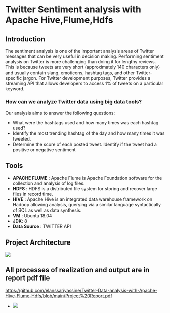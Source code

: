 # **Twitter Sentiment analysis with Apache Hive,Flume,Hdfs**

## Introduction
The sentiment analysis is one of the important analysis areas of Twitter messages that can be very useful in decision making. Performing sentiment analysis on Twitter is more challenging than doing it for lengthy reviews. This is because tweets are very short (approximately 140 characters only) and usually contain slang, emoticons, hashtag tags, and other Twitter-specific jargon. For Twitter development purposes, Twitter provides a streaming API that allows developers to access 1% of tweets on a particular keyword.

### How can we analyze Twitter data using **big data tools**? 
Our analysis aims to answer the following questions: 
- What were the hashtags used and how many times was each hashtag used? 
- Identify the most trending hashtag of the day and how many times it was tweeted. 
- Determine the score of each posted tweet. Identify if the tweet had a positive or negative sentiment

## Tools
- **APACHE FLUME** : Apache Flume is Apache Foundation software for the collection and analysis of log files.
- **HDFS** : HDFS is a distributed file system for storing and recover large files in record time.
- **HIVE** : Apache Hive is an integrated data warehouse framework on Hadoop allowing analysis, querying via a similar language syntactically of SQL as well as data synthesis.
- **VM** : Ubuntu 18.04
- **JDK**: 8
- **Data Source** : TWITTER API

## Project Architecture
![](https://github.com/elanssariyassine/Twitter-Data-analysis-with-Apache-Hive-Flume-Hdfs/blob/main/Architecture.png)

## All processes of realization and output are in report pdf file
https://github.com/elanssariyassine/Twitter-Data-analysis-with-Apache-Hive-Flume-Hdfs/blob/main/Project%20Report.pdf
* ![](https://github.com/elanssariyassine/Twitter-Data-analysis-with-Apache-Hive-Flume-Hdfs/blob/main/output_1.png)






